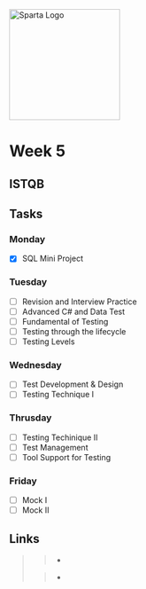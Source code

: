 <img src="https://boolerang.co.uk/wp-content/uploads/job-manager-uploads/company_logo/2018/04/SG-Logo-Black.png" alt="Sparta Logo" width="200"/>

# Week 5

## ISTQB

## Tasks

### Monday
- [x] SQL Mini Project

### Tuesday

- [ ] Revision and Interview Practice
- [ ] Advanced C# and Data Test
- [ ] Fundamental of Testing
- [ ] Testing through the lifecycle
- [ ] Testing Levels

### Wednesday

- [ ] Test Development & Design
- [ ] Testing Technique I

### Thrusday

- [ ] Testing Techinique II
- [ ] Test Management
- [ ] Tool Support for Testing

### Friday

- [ ] Mock I
- [ ] Mock II

## Links


>> - 
> 
>> - 
>


